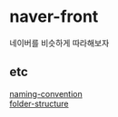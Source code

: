 # naver-front
네이버를 비슷하게 따라해보자

## etc
[naming-convention](https://medium.com/@wittydeveloper/react-components-naming-convention-%EF%B8%8F-b50303551505)<br/>
[folder-structure](https://www.robinwieruch.de/react-folder-structure)
